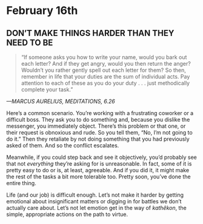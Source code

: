 # February 16th
## DON’T MAKE THINGS HARDER THAN THEY NEED TO BE

> “If someone asks you how to write your name, would you bark out each letter? And if they get angry, would you then return the anger? Wouldn’t you rather gently spell out each letter for them? So then, remember in life that your duties are the sum of individual acts. Pay attention to each of these as you do your duty . . . just methodically complete your task.”

*—MARCUS AURELIUS, MEDITATIONS, 6.26*

Here’s a common scenario. You’re working with a frustrating coworker or a difficult boss. They ask you to do something and, because you dislike the messenger, you immediately object. There’s this problem or that one, or their request is obnoxious and rude. So you tell them, “No, I’m not going to do it.” Then they retaliate by not doing something that you had previously asked of them. And so the conflict escalates.

Meanwhile, if you could step back and see it objectively, you’d probably see that not *everything* they’re asking for is unreasonable. In fact, some of it is pretty easy to do or is, at least, agreeable. And if you did it, it might make the rest of the tasks a bit more tolerable too. Pretty soon, you’ve done the entire thing.

Life (and our job) is difficult enough. Let’s not make it harder by getting emotional about insignificant matters or digging in for battles we don’t actually care about. Let’s not let emotion get in the way of *kathêkon*, the simple, appropriate actions on the path to virtue.


